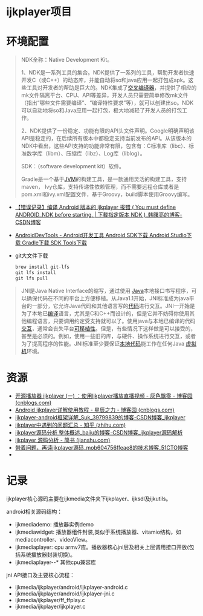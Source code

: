 # ijkplayer项目

# 环境配置

> NDK全称：Native Development Kit。
>
> 1、NDK是一系列工具的集合。NDK提供了一系列的工具，帮助开发者快速开发C（或C++）的动态库，并能自动将so和java应用一起打包成apk。这些工具对开发者的帮助是巨大的。NDK集成了[交叉编译器](https://baike.baidu.com/item/交叉编译器)，并提供了相应的mk文件隔离平台、CPU、API等差异，开发人员只需要简单修改mk文件（指出“哪些文件需要编译”、“编译特性要求”等），就可以创建出so。NDK可以自动地将so和Java应用一起打包，极大地减轻了开发人员的打包工作。
>
> 2、NDK提供了一份稳定、功能有限的API头文件声明。Google明确声明该API是稳定的，在后续所有版本中都稳定支持当前发布的API。从该版本的NDK中看出，这些API支持的功能非常有限，包含有：C标准库（libc）、标准数学库（libm）、压缩库（libz）、Log库（liblog）。
>
> SDK：（software development kit）软件。
>
> Gradle是一个基于[JVM](https://so.csdn.net/so/search?q=JVM&spm=1001.2101.3001.7020)的构建工具，是一款通用灵活的构建工具，支持maven， Ivy仓库，支持传递性依赖管理，而不需要远程仓库或者是pom.xml和ivy.xml配置文件，基于Groovy，build脚本使用Groovy编写。

- [【错误记录】编译 Android 版本的 ijkplayer 报错 ( You must define ANDROID_NDK before starting. | 下载指定版本 NDK )_韩曙亮的博客-CSDN博客](https://hanshuliang.blog.csdn.net/article/details/123598841?spm=1001.2014.3001.5502)

- [AndroidDevTools - Android开发工具 Android SDK下载 Android Studio下载 Gradle下载 SDK Tools下载](https://www.androiddevtools.cn/)

- git大文件下载

   ```c
   brew install git-lfs
   git lfs install
   git lfs pull
   ```

> JNI是Java Native Interface的缩写，通过使用 [Java](https://baike.baidu.com/item/Java/85979)本地接口书写程序，可以确保代码在不同的平台上方便移植。从Java1.1开始，JNI标准成为java平台的一部分，它允许Java代码和其他语言写的[代码](https://baike.baidu.com/item/代码/86048)进行交互。JNI一开始是为了本地已[编译](https://baike.baidu.com/item/编译/1258343)语言，尤其是C和C++而设计的，但是它并不妨碍你使用其他编程语言，只要调用约定受支持就可以了。使用java与本地已编译的代码[交互](https://baike.baidu.com/item/交互/6964417)，通常会丧失平台[可移植性](https://baike.baidu.com/item/可移植性/6931884)。但是，有些情况下这样做是可以接受的，甚至是必须的。例如，使用一些旧的库，与硬件、操作系统进行交互，或者为了提高程序的性能。JNI标准至少要保证[本地代码](https://baike.baidu.com/item/本地代码)能工作在任何Java [虚拟机](https://baike.baidu.com/item/虚拟机)环境。

# 资源

- [开源播放器 ijkplayer (一) ：使用Ijkplayer播放直播视频 - 灰色飘零 - 博客园 (cnblogs.com)](https://www.cnblogs.com/renhui/p/6420140.html)
- [Android ijkplayer详解使用教程 - 星辰之力 - 博客园 (cnblogs.com)](https://www.cnblogs.com/zhujiabin/p/7211983.html)
- [ijkplayer-android框架详解_Suk_39799839的博客-CSDN博客_ijkplayer](https://blog.csdn.net/weixin_39799839/article/details/79186034)
- [ijkplayer中遇到的问题汇总 - 知乎 (zhihu.com)](https://zhuanlan.zhihu.com/p/116008680)
- [ijkplayer源码分析 整体概述_baiiu的博客-CSDN博客_ijkplayer源码解析](https://blog.csdn.net/u014099894/article/details/112969853)
- [ijkplayer 源码分析 - 简书 (jianshu.com)](https://www.jianshu.com/p/32a1d821189b)
- [带着问题，再读ijkplayer源码_mob604756ffeae8的技术博客_51CTO博客](https://blog.51cto.com/u_15127656/2783837?abTest=51cto)
- 

# 记录

ijkplayer核心源码主要在ijkmedia文件夹下ijkplayer、ijksdl及ijkutils。

android相关源码结构：

- ijkmediademo: 播放器实例demo
- ijkmediawidget: 播放器组件封装,类似于系统播放器、vitamio结构，如mediacontroller、videoView。
- ijkmediaplayer: cpu armv7库。播放器核心jni层及相关上层调用接口开放(包括系统播放器封装切换)。
- ijkmediaplayer--* 其他cpu兼容库

jni API接口及主要核心流程：

- ijkmedia/ijkplayer/android/ijkplayer-android.c
- ijkmedia/ijkplayer/android/ijkplayer-jni.c
- ijkmedia/ijkplayer/ff_ffplay.c
- ijkmedia/ijkplayer/ijkplayer.c









